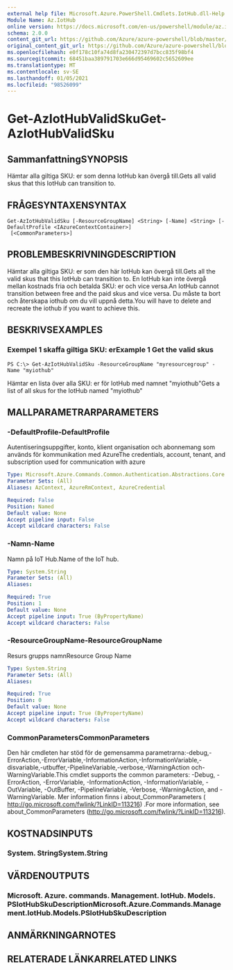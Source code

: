 ```yaml
---
external help file: Microsoft.Azure.PowerShell.Cmdlets.IotHub.dll-Help.xml
Module Name: Az.IotHub
online version: https://docs.microsoft.com/en-us/powershell/module/az.iothub/get-aziothubvalidsku
schema: 2.0.0
content_git_url: https://github.com/Azure/azure-powershell/blob/master/src/IotHub/IotHub/help/Get-AzIotHubValidSku.md
original_content_git_url: https://github.com/Azure/azure-powershell/blob/master/src/IotHub/IotHub/help/Get-AzIotHubValidSku.md
ms.openlocfilehash: e0f178c10fa74d8fa230472397d7bcc835f98bf4
ms.sourcegitcommit: 68451baa389791703e666d95469602c5652609ee
ms.translationtype: MT
ms.contentlocale: sv-SE
ms.lasthandoff: 01/05/2021
ms.locfileid: "98526099"
---
```

# <span data-ttu-id="69b39-101">Get-AzIotHubValidSku</span><span class="sxs-lookup"><span data-stu-id="69b39-101">Get-AzIotHubValidSku</span></span>

## <span data-ttu-id="69b39-102">Sammanfattning</span><span class="sxs-lookup"><span data-stu-id="69b39-102">SYNOPSIS</span></span>
<span data-ttu-id="69b39-103">Hämtar alla giltiga SKU: er som denna IotHub kan övergå till.</span><span class="sxs-lookup"><span data-stu-id="69b39-103">Gets all valid skus that this IotHub can transition to.</span></span>

## <span data-ttu-id="69b39-104">FRÅGESYNTAXEN</span><span class="sxs-lookup"><span data-stu-id="69b39-104">SYNTAX</span></span>

```
Get-AzIotHubValidSku [-ResourceGroupName] <String> [-Name] <String> [-DefaultProfile <IAzureContextContainer>]
 [<CommonParameters>]
```

## <span data-ttu-id="69b39-105">PROBLEMBESKRIVNING</span><span class="sxs-lookup"><span data-stu-id="69b39-105">DESCRIPTION</span></span>
<span data-ttu-id="69b39-106">Hämtar alla giltiga SKU: er som den här IotHub kan övergå till.</span><span class="sxs-lookup"><span data-stu-id="69b39-106">Gets all the valid skus that this IotHub can transition to.</span></span>
<span data-ttu-id="69b39-107">En IotHub kan inte övergå mellan kostnads fria och betalda SKU: er och vice versa.</span><span class="sxs-lookup"><span data-stu-id="69b39-107">An IotHub cannot transition between free and the paid skus and vice versa.</span></span> <span data-ttu-id="69b39-108">Du måste ta bort och återskapa iothub om du vill uppnå detta.</span><span class="sxs-lookup"><span data-stu-id="69b39-108">You will have to delete and recreate the iothub if you want to achieve this.</span></span>

## <span data-ttu-id="69b39-109">BESKRIVS</span><span class="sxs-lookup"><span data-stu-id="69b39-109">EXAMPLES</span></span>

### <span data-ttu-id="69b39-110">Exempel 1 skaffa giltiga SKU: er</span><span class="sxs-lookup"><span data-stu-id="69b39-110">Example 1 Get the valid skus</span></span>
```
PS C:\> Get-AzIotHubValidSku -ResourceGroupName "myresourcegroup" -Name "myiothub"
```

<span data-ttu-id="69b39-111">Hämtar en lista över alla SKU: er för IotHub med namnet "myiothub"</span><span class="sxs-lookup"><span data-stu-id="69b39-111">Gets a list of all skus for the IotHub named "myiothub"</span></span>

## <span data-ttu-id="69b39-112">MALLPARAMETRAR</span><span class="sxs-lookup"><span data-stu-id="69b39-112">PARAMETERS</span></span>

### <span data-ttu-id="69b39-113">-DefaultProfile</span><span class="sxs-lookup"><span data-stu-id="69b39-113">-DefaultProfile</span></span>
<span data-ttu-id="69b39-114">Autentiseringsuppgifter, konto, klient organisation och abonnemang som används för kommunikation med Azure</span><span class="sxs-lookup"><span data-stu-id="69b39-114">The credentials, account, tenant, and subscription used for communication with azure</span></span>

```yaml
Type: Microsoft.Azure.Commands.Common.Authentication.Abstractions.Core.IAzureContextContainer
Parameter Sets: (All)
Aliases: AzContext, AzureRmContext, AzureCredential

Required: False
Position: Named
Default value: None
Accept pipeline input: False
Accept wildcard characters: False
```

### <span data-ttu-id="69b39-115">-Namn</span><span class="sxs-lookup"><span data-stu-id="69b39-115">-Name</span></span>
<span data-ttu-id="69b39-116">Namn på IoT Hub.</span><span class="sxs-lookup"><span data-stu-id="69b39-116">Name of the IoT hub.</span></span> 

```yaml
Type: System.String
Parameter Sets: (All)
Aliases:

Required: True
Position: 1
Default value: None
Accept pipeline input: True (ByPropertyName)
Accept wildcard characters: False
```

### <span data-ttu-id="69b39-117">-ResourceGroupName</span><span class="sxs-lookup"><span data-stu-id="69b39-117">-ResourceGroupName</span></span>
<span data-ttu-id="69b39-118">Resurs grupps namn</span><span class="sxs-lookup"><span data-stu-id="69b39-118">Resource Group Name</span></span>

```yaml
Type: System.String
Parameter Sets: (All)
Aliases:

Required: True
Position: 0
Default value: None
Accept pipeline input: True (ByPropertyName)
Accept wildcard characters: False
```

### <span data-ttu-id="69b39-119">CommonParameters</span><span class="sxs-lookup"><span data-stu-id="69b39-119">CommonParameters</span></span>
<span data-ttu-id="69b39-120">Den här cmdleten har stöd för de gemensamma parametrarna:-debug,-ErrorAction,-ErrorVariable,-InformationAction,-InformationVariable,-disvariable,-utbuffer,-PipelineVariable,-verbose,-WarningAction och-WarningVariable.</span><span class="sxs-lookup"><span data-stu-id="69b39-120">This cmdlet supports the common parameters: -Debug, -ErrorAction, -ErrorVariable, -InformationAction, -InformationVariable, -OutVariable, -OutBuffer, -PipelineVariable, -Verbose, -WarningAction, and -WarningVariable.</span></span> <span data-ttu-id="69b39-121">Mer information finns i about_CommonParameters ( http://go.microsoft.com/fwlink/?LinkID=113216) .</span><span class="sxs-lookup"><span data-stu-id="69b39-121">For more information, see about_CommonParameters (http://go.microsoft.com/fwlink/?LinkID=113216).</span></span>

## <span data-ttu-id="69b39-122">KOSTNADS</span><span class="sxs-lookup"><span data-stu-id="69b39-122">INPUTS</span></span>

### <span data-ttu-id="69b39-123">System. String</span><span class="sxs-lookup"><span data-stu-id="69b39-123">System.String</span></span>

## <span data-ttu-id="69b39-124">VÄRDEN</span><span class="sxs-lookup"><span data-stu-id="69b39-124">OUTPUTS</span></span>

### <span data-ttu-id="69b39-125">Microsoft. Azure. commands. Management. IotHub. Models. PSIotHubSkuDescription</span><span class="sxs-lookup"><span data-stu-id="69b39-125">Microsoft.Azure.Commands.Management.IotHub.Models.PSIotHubSkuDescription</span></span>

## <span data-ttu-id="69b39-126">ANMÄRKNINGAR</span><span class="sxs-lookup"><span data-stu-id="69b39-126">NOTES</span></span>

## <span data-ttu-id="69b39-127">RELATERADE LÄNKAR</span><span class="sxs-lookup"><span data-stu-id="69b39-127">RELATED LINKS</span></span>
